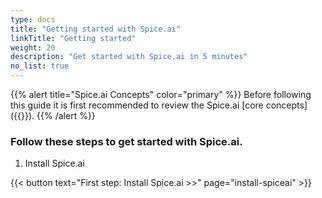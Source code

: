 ```yaml
---
type: docs
title: "Getting started with Spice.ai"
linkTitle: "Getting started"
weight: 20
description: "Get started with Spice.ai in 5 minutes"
no_list: true
---
```


{{% alert title="Spice.ai Concepts" color="primary" %}}
Before following this guide it is first recommended to review the Spice.ai [core concepts]({{<ref concepts>}}).
{{% /alert %}}

### Follow these steps to get started with Spice.ai.

1. Install Spice.ai
<!-- 1. Create your first Spice.ai pod and train it -->
<!-- 1. Observe your pod training -->
<!-- 1. Get a recommendation from your pod -->
<!-- 1. Explore Spice.ai quickstarts -->

{{< button text="First step: Install Spice.ai >>" page="install-spiceai" >}}
